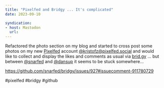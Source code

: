 ```yaml
---
title: "Pixelfed and Bridgy ... It's complicated"
date: 2023-09-10
syndication: 
- host: Mastodon
  url: 
---
```


Refactored the photo section on my blog and started to cross post some photos on my new [Pixelfed](https://pixelfed.org) account [@kristofz@pixelfed.social](https://pixelfed.social/kristofz) and would like to collect and display the likes and comments as usual via [brid.gy](https://brid.gy/)   ... but between [@snarfed](https://fed.brid.gy/user/snarfed.org) and [@dansup](https://mastodon.social/@dansup) it seems to be stuck somewhere...

https://github.com/snarfed/bridgy/issues/927#issuecomment-911780729

#pixelfed #bridgy #github
